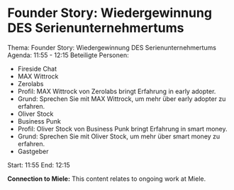 # Founder Story: Wiedergewinnung DES Serienunternehmertums
Thema: Founder Story: Wiedergewinnung DES Serienunternehmertums
Agenda: 11:55 - 12:15
Beteiligte Personen:
- Fireside Chat
- MAX Wittrock
- Zerolabs
- Profil: MAX Wittrock von Zerolabs bringt Erfahrung in early adopter.
- Grund: Sprechen Sie mit MAX Wittrock, um mehr über early adopter zu erfahren.
- Oliver Stock
- Business Punk
- Profil: Oliver Stock von Business Punk bringt Erfahrung in smart money.
- Grund: Sprechen Sie mit Oliver Stock, um mehr über smart money zu erfahren.
- Gastgeber

Start: 11:55
End: 12:15

**Connection to Miele:** This content relates to ongoing work at Miele.
